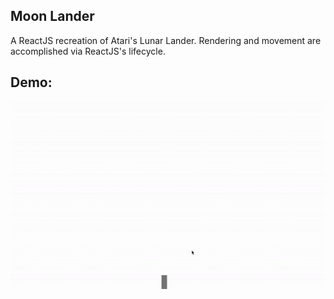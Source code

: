 ## Moon Lander
A ReactJS recreation of Atari's Lunar Lander. Rendering and movement are accomplished via ReactJS's lifecycle. 

## Demo:
![Moon Lander GIF](demo.gif)